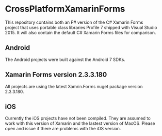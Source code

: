 
# CrossPlatformXamarinForms
This repository contains both an F# version of the C# Xamarin Forms project that uses portable class libraries Profile 7 shipped with Visual Studio 2015.  It will also contain the default C# Xamarin Forms files for comparison. 

## Android
The Android projects were built against the Android 7 SDKs. 

## Xamarin Forms version 2.3.3.180
All projects are using the latest Xamrin.Forms nuget package version 2.3.3.180.

## iOS 
Currently the iOS projects have not been compiled.  They are assumed to work with this version of Xamarin and the lastest version of MacOS.  Please open and issue if there are problems with the iOS version. 
